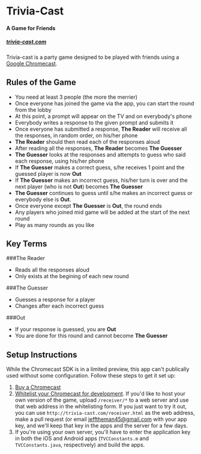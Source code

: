 # Trivia-Cast
#### A Game for Friends
##### [trivia-cast.com](http://www.trivia-cast.com/)

Trivia-cast is a party game designed to be played with friends using a [Google Chromecast](http://www.google.com/intl/en/chrome/devices/chromecast/).

## Rules of the Game

* You need at least 3 people (the more the merrier)
* Once everyone has joined the game via the app, you can start the round from the lobby
* At this point, a prompt will appear on the TV and on everybody's phone
* Everybody writes a response to the given prompt and submits it
* Once everyone has submitted a response, **The Reader** will receive all the responses, in random order, on his/her phone
* **The Reader** should then read each of the responses aloud
* After reading all the responses, **The Reader** becomes **The Guesser**
* **The Guesser** looks at the responses and attempts to guess who said each response, using his/her phone
* If **The Guesser** makes a correct guess, s/he receives 1 point and the guessed player is now **Out**
* If **The Guesser** makes an incorrect guess, his/her turn is over and the next player (who is not **Out**) becomes **The Guesser**
* **The Guesser** continues to guess until s/he makes an incorrect guess or everybody else is **Out**.
* Once everyone except **The Guesser** is **Out**, the round ends
* Any players who joined mid game will be added at the start of the next round
* Play as many rounds as you like

## Key Terms
###The Reader
* Reads all the responses aloud
* Only exists at the begining of each new round

###The Guesser
* Guesses a response for a player
* Changes after each incorrect guess

###Out
* If your response is guessed, you are **Out**
* You are done for this round and cannot become **The Guesser**

## Setup Instructions

While the Chromecast SDK is in a limited preview, this app can't publically used without some configuration. Follow these steps to get it set up:

1. [Buy a Chromecast](https://play.google.com/store/devices/details?id=chromecast)
2. [Whitelist your Chromecast for development](https://docs.google.com/a/google.com/forms/d/1dwWBstwCRL1mdEbSxSVFkxyo4R-2iQczl1ttgeqSeRw/viewform). If you'd like to host your own version of the game, upload `/receiver/*` to a web server and use that web address in the whitelisting form. If you just want to try it out, you can use `http://trivia-cast.com/receiver.html` as the web address, make a pull request (or email [jefftheman45@gmail.com](mailto:jefftheman45@gmail.com) with your app key, and we'll keep that key in the apps and the server for a few days.
3. If you're using your own server, you'll have to enter the application key in both the iOS and Android apps (`TVCConstants.m` and `TVCConstants.java`, respectively) and build the apps.
